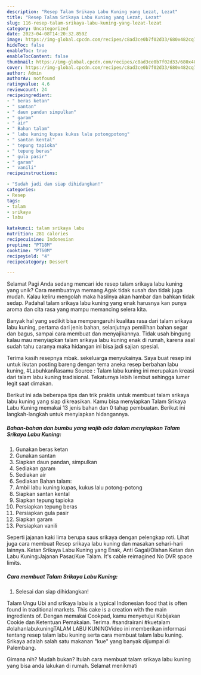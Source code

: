 ```yaml
---
description: "Resep Talam Srikaya Labu Kuning yang Lezat, Lezat"
title: "Resep Talam Srikaya Labu Kuning yang Lezat, Lezat"
slug: 116-resep-talam-srikaya-labu-kuning-yang-lezat-lezat
category: Uncategorized
date: 2023-04-08T14:20:32.859Z
image: https://img-global.cpcdn.com/recipes/c8ad3ce0b7f02d33/680x482cq70/talam-srikaya-labu-kuning-foto-resep-utama.jpg
hideToc: false
enableToc: true
enableTocContent: false
thumbnail: https://img-global.cpcdn.com/recipes/c8ad3ce0b7f02d33/680x482cq70/talam-srikaya-labu-kuning-foto-resep-utama.jpg
cover: https://img-global.cpcdn.com/recipes/c8ad3ce0b7f02d33/680x482cq70/talam-srikaya-labu-kuning-foto-resep-utama.jpg
author: Admin
authorAv: notfound
ratingvalue: 4.6
reviewcount: 24
recipeingredient:
- " beras ketan"
- " santan"
- " daun pandan simpulkan"
- " garam"
- " air"
- " Bahan talam"
- " labu kuning kupas kukus lalu potongpotong"
- " santan kental"
- " tepung tapioka"
- " tepung beras"
- " gula pasir"
- " garam"
- " vanili"
recipeinstructions:

- "Sudah jadi dan siap dihidangkan!"
categories:
- Resep
tags:
- talam
- srikaya
- labu

katakunci: talam srikaya labu 
nutrition: 281 calories
recipecuisine: Indonesian
preptime: "PT18M"
cooktime: "PT60M"
recipeyield: "4"
recipecategory: Dessert

---
```



Selamat Pagi Anda sedang mencari ide resep talam srikaya labu kuning yang unik? Cara membuatnya memang Agak tidak susah dan tidak juga mudah. Kalau keliru mengolah maka hasilnya akan hambar dan bahkan tidak sedap. Padahal talam srikaya labu kuning yang enak harusnya kan punya aroma dan cita rasa yang mampu memancing selera kita.


Banyak hal yang sedikit bisa mempengaruhi kualitas rasa dari talam srikaya labu kuning, pertama dari jenis bahan, selanjutnya pemilihan bahan segar dan bagus, sampai cara membuat dan menyajikannya. Tidak usah bingung kalau mau menyiapkan talam srikaya labu kuning enak di rumah, karena asal sudah tahu caranya maka hidangan ini bisa jadi sajian spesial.

Terima kasih resepnya mbak. sekeluarga menyukainya. Saya buat resep ini untuk ikutan posting bareng dengan tema aneka resep berbahan labu kuning, #LabuhkanRasamu Source : Talam labu kuning ini merupakan kreasi dari talam labu kuning tradisional. Tekaturnya lebih lembut sehingga lumer legit saat dimakan.


Berikut ini ada beberapa tips dan trik praktis untuk membuat talam srikaya labu kuning yang siap dikreasikan. Kamu bisa menyiapkan Talam Srikaya Labu Kuning memakai 13 jenis bahan dan 0 tahap pembuatan. Berikut ini langkah-langkah untuk menyiapkan hidangannya.

<!--inarticleads1-->

##### Bahan-bahan dan bumbu yang wajib ada dalam menyiapkan Talam Srikaya Labu Kuning:

1. Gunakan  beras ketan
1. Gunakan  santan
1. Siapkan  daun pandan, simpulkan
1. Sediakan  garam
1. Sediakan  air
1. Sediakan  Bahan talam:
1. Ambil  labu kuning kupas, kukus lalu potong-potong
1. Siapkan  santan kental
1. Siapkan  tepung tapioka
1. Persiapkan  tepung beras
1. Persiapkan  gula pasir
1. Siapkan  garam
1. Persiapkan  vanili


Seperti jajanan kaki lima berupa saus srikaya dengan pelengkap roti. Lihat juga cara membuat Resep srikaya labu kuning dan masakan sehari-hari lainnya. Ketan Srikaya Labu Kuning yang Enak, Anti Gagal/Olahan Ketan dan Labu Kuning:Jajanan Pasar/Kue Talam. It&#39;s cable reimagined No DVR space limits. 

<!--inarticleads2-->

##### Cara membuat Talam Srikaya Labu Kuning:


1. Selesai dan siap dihidangkan!

Talam Ungu Ubi and srikaya labu is a typical Indonesian food that is often found in traditional markets. This cake is a creation with the main ingredients of. Dengan memakai Cookpad, kamu menyetujui Kebijakan Cookie dan Ketentuan Pemakaian. Terima. #sandrairani #kuetalam #olahanlabukuningTALAM LABU KUNINGVideo ini memberikan informasi tentang resep talam labu kuning serta cara membuat talam labu kuning. Srikaya adalah salah satu makanan &#34;kue&#34; yang banyak dijumpai di Palembang. 

Gimana nih? Mudah bukan? Itulah cara membuat talam srikaya labu kuning yang bisa anda lakukan di rumah. Selamat menikmati
